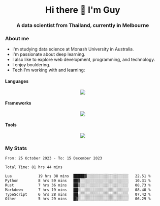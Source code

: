 <h1 align="center">Hi there 👋 I'm Guy</h1>
<h3 align="center">A data scientist from Thailand, currently in Melbourne</h3>

### About me

- I'm studying data science at Monash University in Australia.
- I'm passionate about deep learning.
- I also like to explore web development, programming, and technology.
- I enjoy bouldering.
- Tech I'm working with and learning:

#### Languages

<div align="center">
    <img src="https://skillicons.dev/icons?i=py,ts,js,html,css,rust" />
</div>

#### Frameworks

<div align="center">
    <img src="https://skillicons.dev/icons?i=pytorch,tensorflow,fastapi,react" /><br>
</div>

#### Tools

<div align="center">
    <img src="https://skillicons.dev/icons?i=postgres,redis,docker" /><br>
</div>

### My Stats

<!--START_SECTION:waka-->

```txt
From: 25 October 2023 - To: 15 December 2023

Total Time: 81 hrs 44 mins

Lua            19 hrs 38 mins  █████▓░░░░░░░░░░░░░░░░░░░   22.51 %
Python         8 hrs 59 mins   ██▓░░░░░░░░░░░░░░░░░░░░░░   10.31 %
Rust           7 hrs 36 mins   ██▒░░░░░░░░░░░░░░░░░░░░░░   08.73 %
Markdown       7 hrs 19 mins   ██░░░░░░░░░░░░░░░░░░░░░░░   08.40 %
TypeScript     6 hrs 28 mins   ██░░░░░░░░░░░░░░░░░░░░░░░   07.42 %
Other          5 hrs 29 mins   █▓░░░░░░░░░░░░░░░░░░░░░░░   06.29 %
```

<!--END_SECTION:waka-->
